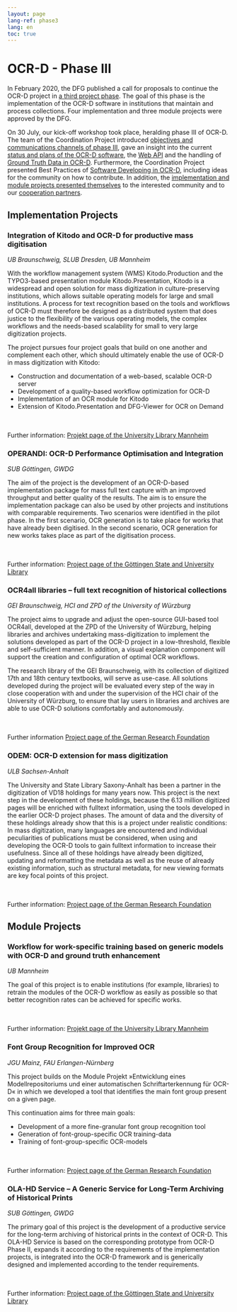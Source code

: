 ```yaml
---
layout: page
lang-ref: phase3
lang: en
toc: true
---
```


# OCR-D - Phase III

In February 2020, the DFG published a call for proposals to continue the OCR-D project in [a third project phase](https://ocr-d.de/en/2020/02/25/dfg-call.html). 
The goal of this phase is the implementation of the OCR-D software in institutions that 
maintain and process collections. Four implementation and three module projects were approved by the DFG. 

On 30 July, our kick-off workshop took place, heralding phase III of OCR-D. The team of the Coordination Project introduced [objectives and communications channels of phase III](https://ocr-d.de/assets/kick-off/phase3.pdf), gave an insight into the current [status and plans of the OCR-D software](https://ocr-d.de/assets/kick-off/spec_core_ocrd_all.pdf), the [Web API](https://ocr-d.de/assets/kick-off/web-api.pdf) and the handling of [Ground Truth Data in OCR-D](https://ocr-d.de/assets/kick-off/gt.pdf). Furthermore, the Coordination Project presented Best Practices of [Software Developing in OCR-D](https://ocr-d.de/assets/kick-off/software-development.pdf), including ideas for the community on how to contribute. 
In addition, the [implementation and module projects presented themselves](https://ocr-d.de/assets/kick-off/lightning-talks.pdf) to the interested community and to our [cooperation partners](https://ocr-d.de/en/contact#cooperation-partners).

## Implementation Projects

### Integration of Kitodo and OCR-D for productive mass digitisation 
_UB Braunschweig, SLUB Dresden, UB Mannheim_

With the workflow management system (WMS) Kitodo.Production and the TYPO3-based presentation module Kitodo.Presentation, Kitodo is a widespread and open solution for mass digitization in culture-preserving institutions, which allows suitable operating models for large and small institutions. 
A process for text recognition based on the tools and workflows of OCR-D must therefore be designed as a distributed system that does justice to the flexibility of the various operating models, the complex workflows and the needs-based scalability for small to very large digitization projects.

The project pursues four project goals that build on one another and complement each other, which should ultimately enable the use of OCR-D in mass digitization with Kitodo:

* Construction and documentation of a web-based, scalable OCR-D server
* Development of a quality-based workflow optimization for OCR-D
* Implementation of an OCR module for Kitodo
* Extension of Kitodo.Presentation and DFG-Viewer for OCR on Demand

<br/><br/>
Further information: [Projekt page of the University Library Mannheim](https://www.bib.uni-mannheim.de/en/about/projects-of-the-university-library/ocr-d-kitodo/)

### OPERANDI: OCR-D Performance Optimisation and Integration 
_SUB Göttingen, GWDG_

The aim of the project is the development of an OCR-D-based implementation package for mass full text capture with an improved throughput and better quality of the results. 
The aim is to ensure the implementation package can also be used by other projects and institutions with comparable requirements. 
Two scenarios were identified in the pilot phase. 
In the first scenario, OCR generation is to take place for works that have already been digitised. 
In the second scenario, OCR generation for new works takes place as part of the digitisation process.

<br/><br/>
Further information: [Project page of the Göttingen State and University Library](https://www.sub.uni-goettingen.de/en/projects-research/project-details/projekt/operandi-ocr-d-performance-optimisation-and-integration/)

### OCR4all libraries – full text recognition of historical collections 
_GEI Braunschweig, HCI and ZPD of the University of Würzburg_

The project aims to upgrade and adjust the open-source GUI-based tool OCR4all, developed at the ZPD of the University of Würzburg, helping libraries and archives undertaking mass-digitization to implement the solutions developed as part of the OCR-D project in a low-threshold, flexible and self-sufficient manner. In addition, a visual explanation component will support the creation and configuration of optimal OCR workflows.

The research library of the GEI Braunschweig, with its collection of digitized 17th and 18th century textbooks, will serve as use-case. All solutions developed during the project will be evaluated every step of the way in close cooperation with and under the supervision of the HCI chair of the University of Würzburg, to ensure that lay users in libraries and archives are able to use OCR-D solutions comfortably and autonomously.

<br/><br/>
Further information [Project page of the German Research Foundation](https://gepris.dfg.de/gepris/projekt/460665940?language=en)

### ODEM: OCR-D extension for mass digitization 
_ULB Sachsen-Anhalt_

The University and State Library Saxony-Anhalt has been a partner in the digitization of VD18 holdings for many years now. 
This project is the next step in the development of these holdings, because the 6.13 million digitized pages will be enriched with fulltext information, using the tools developed in the earlier OCR-D project phases. 
The amount of data and the diversity of these holdings already show that this is a project under realistic conditions: In mass digitization, many languages are encountered and individual peculiarities of publications must be considered, when using and developing the OCR-D tools to gain fulltext information to increase their usefulness. 
Since all of these holdings have already been digitized, updating and reformatting the metadata as well as the reuse of already existing information, such as structural metadata, for new viewing formats are key focal points of this project.

<br/><br/>
Further information: [Project page of the German Research Foundation](https://gepris.dfg.de/gepris/projekt/460554747?language=en)

## Module Projects

### Workflow for work-specific training based on generic models with OCR-D and ground truth enhancement 
_UB Mannheim_

The goal of this project is to enable institutions (for example, libraries) to retrain the modules of the OCR-D workflow as easily as possible so that better recognition rates can be achieved for specific works.

<br/><br/>
Further information: [Projekt page of the University Library Mannheim](https://www.bib.uni-mannheim.de/en/about/projects-of-the-university-library/ocr-d-modelltraining/)

### Font Group Recognition for Improved OCR 
_JGU Mainz, FAU Erlangen-Nürnberg_

This project builds on the Module Projekt »Entwicklung eines Modellrepositoriums und einer automatischen Schriftarterkennung für OCR-D« in which we developed a tool that identifies the main font group present on a given page.

This continuation aims for three main goals:

* Development of a more fine-granular font group recognition tool
* Generation of font-group-specific OCR training-data
* Training of font-group-specific OCR-models 

<br/><br/>
Further information: [Project page of the German Research Foundation](https://gepris.dfg.de/gepris/projekt/460605811?language=en)

### OLA-HD Service – A Generic Service for Long-Term Archiving of Historical Prints 
_SUB Göttingen, GWDG_

The primary goal of this project is the development of a productive service for the long-term archiving of historical prints in the context of OCR-D. This OLA-HD Service is based on the corresponding prototype from OCR-D Phase II, expands it according to the requirements of the implementation projects, is integrated into the OCR-D framework and is generically designed and implemented according to the tender requirements.

<br/><br/>
Further information: [Project page of the Göttingen State and University Library](https://www.sub.uni-goettingen.de/en/projects-research/project-details/projekt/ola-hd-service-a-generic-service-for-long-term-archiving-of-historical-prints/)